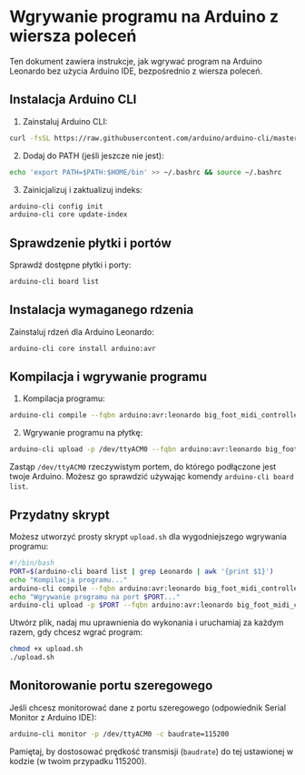 # Wgrywanie programu na Arduino z wiersza poleceń

Ten dokument zawiera instrukcje, jak wgrywać program na Arduino Leonardo bez użycia Arduino IDE, bezpośrednio z wiersza poleceń.

## Instalacja Arduino CLI

1. Zainstaluj Arduino CLI:
```bash
curl -fsSL https://raw.githubusercontent.com/arduino/arduino-cli/master/install.sh | sh
```

2. Dodaj do PATH (jeśli jeszcze nie jest):
```bash
echo 'export PATH=$PATH:$HOME/bin' >> ~/.bashrc && source ~/.bashrc
```

3. Zainicjalizuj i zaktualizuj indeks:
```bash
arduino-cli config init
arduino-cli core update-index
```

## Sprawdzenie płytki i portów

Sprawdź dostępne płytki i porty:
```bash
arduino-cli board list
```

## Instalacja wymaganego rdzenia

Zainstaluj rdzeń dla Arduino Leonardo:
```bash
arduino-cli core install arduino:avr
```

## Kompilacja i wgrywanie programu

1. Kompilacja programu:
```bash
arduino-cli compile --fqbn arduino:avr:leonardo big_foot_midi_controller.ino
```

2. Wgrywanie programu na płytkę:
```bash
arduino-cli upload -p /dev/ttyACM0 --fqbn arduino:avr:leonardo big_foot_midi_controller.ino
```

Zastąp `/dev/ttyACM0` rzeczywistym portem, do którego podłączone jest twoje Arduino. Możesz go sprawdzić używając komendy `arduino-cli board list`.

## Przydatny skrypt

Możesz utworzyć prosty skrypt `upload.sh` dla wygodniejszego wgrywania programu:

```bash
#!/bin/bash
PORT=$(arduino-cli board list | grep Leonardo | awk '{print $1}')
echo "Kompilacja programu..."
arduino-cli compile --fqbn arduino:avr:leonardo big_foot_midi_controller
echo "Wgrywanie programu na port $PORT..."
arduino-cli upload -p $PORT --fqbn arduino:avr:leonardo big_foot_midi_controller
```

Utwórz plik, nadaj mu uprawnienia do wykonania i uruchamiaj za każdym razem, gdy chcesz wgrać program:
```bash
chmod +x upload.sh
./upload.sh
```

## Monitorowanie portu szeregowego

Jeśli chcesz monitorować dane z portu szeregowego (odpowiednik Serial Monitor z Arduino IDE):
```bash
arduino-cli monitor -p /dev/ttyACM0 -c baudrate=115200
```

Pamiętaj, by dostosować prędkość transmisji (`baudrate`) do tej ustawionej w kodzie (w twoim przypadku 115200). 